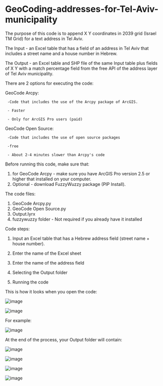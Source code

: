 # GeoCoding-addresses-for-Tel-Aviv-municipality
The purpose of this code is to append X Y coordinates in 2039 grid (Israel TM Grid) for a text address in Tel Aviv.

The Input - an Excel table that has a field of an address in Tel Aviv that includes a street name and a house number in Hebrew.

The Output - an Excel table and SHP file of the same Input table plus fields of X Y with a match percentage field from the free API of the address layer of Tel Aviv municipality.

There are 2 options for executing the code:

   GeoCode Arcpy:
   
     -Code that includes the use of the Arcpy package of ArcGIS.
   
     - Faster
     
     - Only for ArcGIS Pro users (paid)
     
   GeoCode Open Source:
   
     -Code that includes the use of open source packages
   
     -free
     
     - About 2-4 minutes slower than Arcpy's code

Before running this code, make sure that:
1. for GeoCode Arcpy - make sure you have ArcGIS Pro version 2.5 or higher that installed on your computer.
2. Optional - download FuzzyWuzzy package (PIP Install). 

The code files:

1. GeoCode Arcpy.py
2. GeoCode Open Source.py
3. Output.lyrx
4. fuzzywuzzy folder - Not required if you already have it installed

Code steps:

1. Input an Excel table that has a Hebrew address field (street name + house number). 

2. Enter the name of the Excel sheet

3. Enter the name of the address field

5. Selecting the Output folder

7. Running the code


This is how it looks when you open the code:

![image](https://github.com/jonathandell27/GeoCoding-addresses-for-Tel-Aviv-municipality-by-API/assets/59395234/c87d0dfa-d959-4fd5-84dc-8bff8da9d5f5)



![image](https://github.com/jonathandell27/GeoCoding-addresses-for-Tel-Aviv-municipality-by-API/assets/59395234/4a10d6f0-3ed0-4c98-a868-ee9fe4299470)



For example:

![image](https://github.com/jonathandell27/GeoCoding-addresses-for-Tel-Aviv-municipality-by-API/assets/59395234/5bdc072a-524c-418c-8479-7539a2589d33)


At the end of the process, your Output folder will contain:

![image](https://github.com/jonathandell27/GeoCoding-addresses-for-Tel-Aviv-municipality-by-API/assets/59395234/6c1cb0a6-3e64-484e-be06-585e8a009c85)



![image](https://github.com/jonathandell27/GeoCoding-addresses-for-Tel-Aviv-municipality-by-API/assets/59395234/20ba11d2-8c48-4704-9f3a-6acce5f4e0c1)

![image](https://github.com/jonathandell27/GeoCoding-addresses-for-Tel-Aviv-municipality-by-API/assets/59395234/b99880f5-f522-4531-a136-b31ca1dc7b95)

![image](https://github.com/jonathandell27/GeoCoding-addresses-for-Tel-Aviv-municipality-by-API/assets/59395234/c6f0bb80-0f84-443a-b373-02278e9325af)








